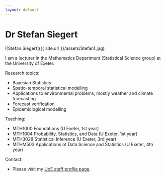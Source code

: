 ```yaml
---
layout: default
---
```


# Dr Stefan Siegert

![Stefan Siegert]({{ site.url }}/assets/Stefan1.jpg)

I am a lecturer in the Mathematics Department (Statistical Science group) at
the University of Exeter. 

Research topics:

- Bayesian Statistics
- Spatio-temporal statistical modelling 
- Applications to environmental problems, mostly weather and climate forecasting
- Forecast verification
- Epidemiological modelling


Teaching: 

- MTH1000 Foundations (U Exeter, 1st year)
- MTH1004 Probability, Statistics, and Data (U Exeter, 1st year)
- MTH3028 Statistical Inference (U Exeter, 3rd year)
- MTHM503 Applications of Data Science and Statistics (U Exeter, 4th year)


Contact:

- Please visit my [UoE staff profile page](http://emps.exeter.ac.uk/mathematics/staff/ss610).




